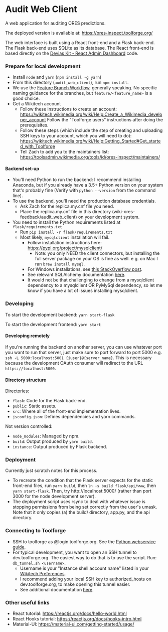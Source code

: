 Audit Web Client
===

A web application for auditing ORES predictions.

The deployed version is available at: https://ores-inspect.toolforge.org/

The web interface is built using a React front-end and a Flask back-end.
The Flask back-end uses SQLite as its database.
The React front-end is based directly on the [Devias Kit - React Admin Dashboard](https://material-ui.com/store/items/devias-kit/) code.

### Prepare for local development
 - Install `node` and `yarn` (`npm install -g yarn`)
 - From this directory (`audit_web_client`), run `npm install`.
 - We use the [Feature Branch Workflow](https://www.atlassian.com/git/tutorials/comparing-workflows/feature-branch-workflow), generally speaking. No specific naming guidance for the branches, but `feature/<feature_name>` is a good choice.
 - Get a Wikitech account
   - Follow these instructions to create an account: https://wikitech.wikimedia.org/wiki/Help:Create_a_Wikimedia_developer_account  Follow the "Toolforge users" instructions after doing the prerequisites.
   - Follow these steps (which include the step of creating and uploading SSH keys to your account, which you will need to do): https://wikitech.wikimedia.org/wiki/Help:Getting_Started#Get_started_with_Toolforge
   - Tell Zach to add you to the maintainers list: https://toolsadmin.wikimedia.org/tools/id/ores-inspect/maintainers/

#### Backend set-up

 - You'll need Python to run the backend: I recommend installing Anaconda, but if you already have a 3.5+ Python version on your system that's probably fine (Verify with `python --version` from the command line).
 - To use the backend, you'll need the production database credentials. 
   - Ask Zach for the replica.my.cnf file you need.
   - Place the replica.my.cnf file in this directory (wiki-ores-feedback/audit_web_client) on your development system.
 - You need to install the Python requirements listed at `flask/requirements.txt`
   - Run `pip install -r flask/requirements.txt`
   - Most likely, `mysqlclient` installation will fail.
     - Follow installation instructions here: https://pypi.org/project/mysqlclient/
       - Note: you only NEED the client connectors, but installing the full server package on your OS is fine as well. e.g. on Mac I ran `brew install mysql`.
     - For Windows installations, see [this StackOverflow post](https://stackoverflow.com/questions/51146117/installing-mysqlclient-in-python-3-6-in-windows).
     - See relevant SQLAlchemy documentation [here](https://docs.sqlalchemy.org/en/14/dialects/mysql.html#module-sqlalchemy.dialects.mysql.mysqldb).
     - It would not be that challenging to change from a mysqlclient dependency to a mysqlclient OR PyMySql dependency, so let me know if you have a lot of issues installing mysqlclient.  

### Developing

To start the development backend: `yarn start-flask`

To start the development frontend: `yarn start`

#### Developing remotely

If you're running the backend on another server, you can use whatever port you want to run that server, just make sure to port forward to port 5000 e.g. `ssh -L 5000:localhost:5001 {iuser}@{server_name}`.  This is necessary because the development OAuth consumer will redirect to the URL `https://localhost:5000`.

#### Directory structure

Directories:
 - `flask`: Code for the Flask back-end.
 - `public`: Static assets.
 - `src`: Where all of the front-end implementation lives.
 - `jsconfig.json`: Defines dependencies and yarn commands.

Not version controlled:
 - `node_modules`: Managed by npm.
 - `build`: Output produced by `yarn build`.
 - `instance`: Output produced by Flask backend.

### Deployment

Currently just scratch notes for this process.

- To recreate the condition that the Flask server expects for the static front-end files, run `yarn build`, then `ln -s build flask/api/www`, then `yarn start-flask`. Then, try http://localhost:5000/ (rather than port 3000 for the node development server).
 - The deployment script uses rsync to deal with whatever issue is stopping permissions from being set correctly from the user's umask.  Note that it only copies (a) the build/ directory, app.py, and the api directory.


### Connecting to Toolforge 

- SSH to toolforge as <username>@login.toolforge.org. See the [Python webservice guide](https://wikitech.wikimedia.org/wiki/Help:Toolforge/Web/Python).
- For typical development, you want to open an SSH tunnel to dev.toolforge.org. The easiest way to do that is to use the script. Run: `db_tunnel.sh <username>`.
  - Username is your "Instance shell account name" listed in your [Wikitech Preferences](https://wikitech.wikimedia.org/wiki/Special:Preferences).
  - I recommend adding your local SSH key to authorized_hosts on dev.toolforge.org, to make opening this tunnel easier.
  - See additional documentation [here](https://wikitech.wikimedia.org/wiki/Help:Toolforge/Database#SSH_tunneling_for_local_testing_which_makes_use_of_Wiki_Replica_databases).

### Other useful links
 
 - React tutorial: https://reactjs.org/docs/hello-world.html
 - React Hooks tutorial: https://reactjs.org/docs/hooks-intro.html
 - Material-UI: https://material-ui.com/getting-started/usage/
 
 
